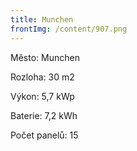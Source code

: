 ```yaml
---
title: Munchen
frontImg: /content/907.png
---
```

Město: Munchen

Rozloha: 30 m2

Výkon: 5,7 kWp

Baterie:  7,2 kWh

Počet panelů: 15